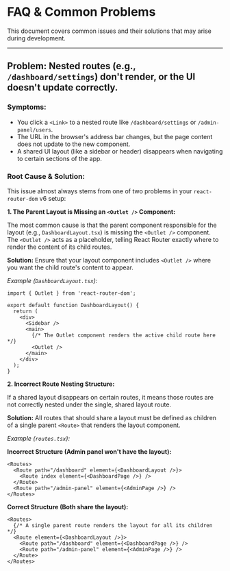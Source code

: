 # FAQ & Common Problems

This document covers common issues and their solutions that may arise during development.

---

## **Problem:** Nested routes (e.g., `/dashboard/settings`) don't render, or the UI doesn't update correctly.

### Symptoms:

-   You click a `<Link>` to a nested route like `/dashboard/settings` or `/admin-panel/users`.
-   The URL in the browser's address bar changes, but the page content does not update to the new component.
-   A shared UI layout (like a sidebar or header) disappears when navigating to certain sections of the app.

### Root Cause & Solution:

This issue almost always stems from one of two problems in your `react-router-dom` v6 setup:

**1. The Parent Layout is Missing an `<Outlet />` Component:**

The most common cause is that the parent component responsible for the layout (e.g., `DashboardLayout.tsx`) is missing the `<Outlet />` component. The `<Outlet />` acts as a placeholder, telling React Router exactly where to render the content of its child routes.

**Solution:** Ensure that your layout component includes `<Outlet />` where you want the child route's content to appear.

*Example (`DashboardLayout.tsx`):*
```tsx
import { Outlet } from 'react-router-dom';

export default function DashboardLayout() {
  return (
    <div>
      <Sidebar />
      <main>
        {/* The Outlet component renders the active child route here */}
        <Outlet />
      </main>
    </div>
  );
}
```

**2. Incorrect Route Nesting Structure:**

If a shared layout disappears on certain routes, it means those routes are not correctly nested under the single, shared layout route.

**Solution:** All routes that should share a layout must be defined as children of a single parent `<Route>` that renders the layout component.

*Example (`routes.tsx`):*

**Incorrect Structure (Admin panel won't have the layout):**
```tsx
<Routes>
  <Route path="/dashboard" element={<DashboardLayout />}>
    <Route index element={<DashboardPage />} />
  </Route>
  <Route path="/admin-panel" element={<AdminPage />} />
</Routes>
```

**Correct Structure (Both share the layout):**
```tsx
<Routes>
  {/* A single parent route renders the layout for all its children */}
  <Route element={<DashboardLayout />}>
    <Route path="/dashboard" element={<DashboardPage />} />
    <Route path="/admin-panel" element={<AdminPage />} />
  </Route>
</Routes>
```
